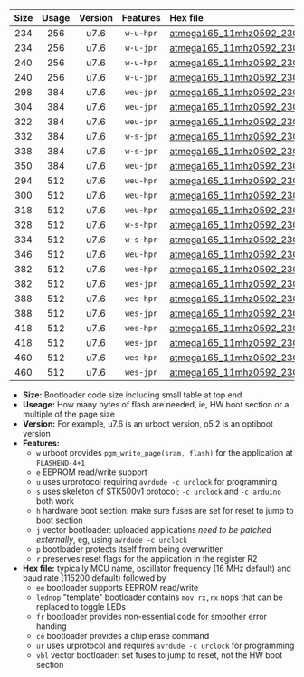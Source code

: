 |Size|Usage|Version|Features|Hex file|
|:-:|:-:|:-:|:-:|:--|
|234|256|u7.6|`w-u-hpr`|[atmega165_11mhz0592_230400bps_ur.hex](https://raw.githubusercontent.com/stefanrueger/urboot/main/atmega165_11mhz0592_230400bps_ur.hex)|
|234|256|u7.6|`w-u-jpr`|[atmega165_11mhz0592_230400bps_ur_vbl.hex](https://raw.githubusercontent.com/stefanrueger/urboot/main/atmega165_11mhz0592_230400bps_ur_vbl.hex)|
|240|256|u7.6|`w-u-hpr`|[atmega165_11mhz0592_230400bps_lednop_ur.hex](https://raw.githubusercontent.com/stefanrueger/urboot/main/atmega165_11mhz0592_230400bps_lednop_ur.hex)|
|240|256|u7.6|`w-u-jpr`|[atmega165_11mhz0592_230400bps_lednop_ur_vbl.hex](https://raw.githubusercontent.com/stefanrueger/urboot/main/atmega165_11mhz0592_230400bps_lednop_ur_vbl.hex)|
|298|384|u7.6|`weu-jpr`|[atmega165_11mhz0592_230400bps_ee_ur_vbl.hex](https://raw.githubusercontent.com/stefanrueger/urboot/main/atmega165_11mhz0592_230400bps_ee_ur_vbl.hex)|
|304|384|u7.6|`weu-jpr`|[atmega165_11mhz0592_230400bps_ee_lednop_ur_vbl.hex](https://raw.githubusercontent.com/stefanrueger/urboot/main/atmega165_11mhz0592_230400bps_ee_lednop_ur_vbl.hex)|
|322|384|u7.6|`weu-jpr`|[atmega165_11mhz0592_230400bps_ee_lednop_fr_ur_vbl.hex](https://raw.githubusercontent.com/stefanrueger/urboot/main/atmega165_11mhz0592_230400bps_ee_lednop_fr_ur_vbl.hex)|
|332|384|u7.6|`w-s-jpr`|[atmega165_11mhz0592_230400bps_vbl.hex](https://raw.githubusercontent.com/stefanrueger/urboot/main/atmega165_11mhz0592_230400bps_vbl.hex)|
|338|384|u7.6|`w-s-jpr`|[atmega165_11mhz0592_230400bps_lednop_vbl.hex](https://raw.githubusercontent.com/stefanrueger/urboot/main/atmega165_11mhz0592_230400bps_lednop_vbl.hex)|
|350|384|u7.6|`weu-jpr`|[atmega165_11mhz0592_230400bps_ee_lednop_fr_ce_ur_vbl.hex](https://raw.githubusercontent.com/stefanrueger/urboot/main/atmega165_11mhz0592_230400bps_ee_lednop_fr_ce_ur_vbl.hex)|
|294|512|u7.6|`weu-hpr`|[atmega165_11mhz0592_230400bps_ee_ur.hex](https://raw.githubusercontent.com/stefanrueger/urboot/main/atmega165_11mhz0592_230400bps_ee_ur.hex)|
|300|512|u7.6|`weu-hpr`|[atmega165_11mhz0592_230400bps_ee_lednop_ur.hex](https://raw.githubusercontent.com/stefanrueger/urboot/main/atmega165_11mhz0592_230400bps_ee_lednop_ur.hex)|
|318|512|u7.6|`weu-hpr`|[atmega165_11mhz0592_230400bps_ee_lednop_fr_ur.hex](https://raw.githubusercontent.com/stefanrueger/urboot/main/atmega165_11mhz0592_230400bps_ee_lednop_fr_ur.hex)|
|328|512|u7.6|`w-s-hpr`|[atmega165_11mhz0592_230400bps.hex](https://raw.githubusercontent.com/stefanrueger/urboot/main/atmega165_11mhz0592_230400bps.hex)|
|334|512|u7.6|`w-s-hpr`|[atmega165_11mhz0592_230400bps_lednop.hex](https://raw.githubusercontent.com/stefanrueger/urboot/main/atmega165_11mhz0592_230400bps_lednop.hex)|
|346|512|u7.6|`weu-hpr`|[atmega165_11mhz0592_230400bps_ee_lednop_fr_ce_ur.hex](https://raw.githubusercontent.com/stefanrueger/urboot/main/atmega165_11mhz0592_230400bps_ee_lednop_fr_ce_ur.hex)|
|382|512|u7.6|`wes-hpr`|[atmega165_11mhz0592_230400bps_ee.hex](https://raw.githubusercontent.com/stefanrueger/urboot/main/atmega165_11mhz0592_230400bps_ee.hex)|
|382|512|u7.6|`wes-jpr`|[atmega165_11mhz0592_230400bps_ee_vbl.hex](https://raw.githubusercontent.com/stefanrueger/urboot/main/atmega165_11mhz0592_230400bps_ee_vbl.hex)|
|388|512|u7.6|`wes-hpr`|[atmega165_11mhz0592_230400bps_ee_lednop.hex](https://raw.githubusercontent.com/stefanrueger/urboot/main/atmega165_11mhz0592_230400bps_ee_lednop.hex)|
|388|512|u7.6|`wes-jpr`|[atmega165_11mhz0592_230400bps_ee_lednop_vbl.hex](https://raw.githubusercontent.com/stefanrueger/urboot/main/atmega165_11mhz0592_230400bps_ee_lednop_vbl.hex)|
|418|512|u7.6|`wes-hpr`|[atmega165_11mhz0592_230400bps_ee_lednop_fr.hex](https://raw.githubusercontent.com/stefanrueger/urboot/main/atmega165_11mhz0592_230400bps_ee_lednop_fr.hex)|
|418|512|u7.6|`wes-jpr`|[atmega165_11mhz0592_230400bps_ee_lednop_fr_vbl.hex](https://raw.githubusercontent.com/stefanrueger/urboot/main/atmega165_11mhz0592_230400bps_ee_lednop_fr_vbl.hex)|
|460|512|u7.6|`wes-hpr`|[atmega165_11mhz0592_230400bps_ee_lednop_fr_ce.hex](https://raw.githubusercontent.com/stefanrueger/urboot/main/atmega165_11mhz0592_230400bps_ee_lednop_fr_ce.hex)|
|460|512|u7.6|`wes-jpr`|[atmega165_11mhz0592_230400bps_ee_lednop_fr_ce_vbl.hex](https://raw.githubusercontent.com/stefanrueger/urboot/main/atmega165_11mhz0592_230400bps_ee_lednop_fr_ce_vbl.hex)|

- **Size:** Bootloader code size including small table at top end
- **Useage:** How many bytes of flash are needed, ie, HW boot section or a multiple of the page size
- **Version:** For example, u7.6 is an urboot version, o5.2 is an optiboot version
- **Features:**
  + `w` urboot provides `pgm_write_page(sram, flash)` for the application at `FLASHEND-4+1`
  + `e` EEPROM read/write support
  + `u` uses urprotocol requiring `avrdude -c urclock` for programming
  + `s` uses skeleton of STK500v1 protocol; `-c urclock` and `-c arduino` both work
  + `h` hardware boot section: make sure fuses are set for reset to jump to boot section
  + `j` vector bootloader: uploaded applications *need to be patched externally*, eg, using `avrdude -c urclock`
  + `p` bootloader protects itself from being overwritten
  + `r` preserves reset flags for the application in the register R2
- **Hex file:** typically MCU name, oscillator frequency (16 MHz default) and baud rate (115200 default) followed by
  + `ee` bootloader supports EEPROM read/write
  + `lednop` "template" bootloader contains `mov rx,rx` nops that can be replaced to toggle LEDs
  + `fr` bootloader provides non-essential code for smoother error handing
  + `ce` bootloader provides a chip erase command
  + `ur` uses urprotocol and requires `avrdude -c urclock` for programming
  + `vbl` vector bootloader: set fuses to jump to reset, not the HW boot section
